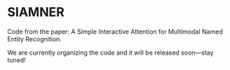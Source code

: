 # SIAMNER
Code from the paper: A Simple Interactive Attention for Multimodal Named Entity Recognition.

We are currently organizing the code and it will be released soon—stay tuned!


